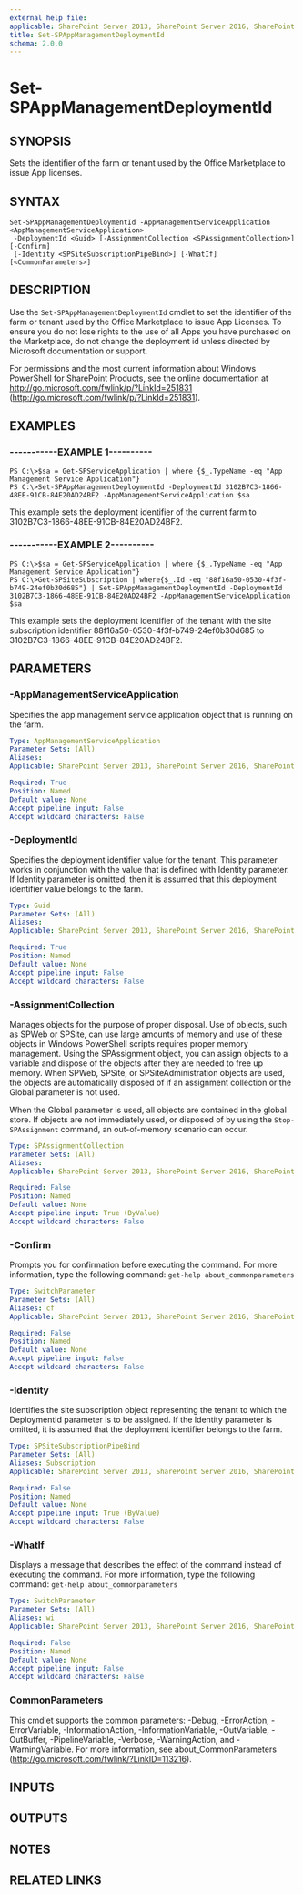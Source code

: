 ```yaml
---
external help file: 
applicable: SharePoint Server 2013, SharePoint Server 2016, SharePoint Server 2019
title: Set-SPAppManagementDeploymentId
schema: 2.0.0
---
```


# Set-SPAppManagementDeploymentId

## SYNOPSIS
Sets the identifier of the farm or tenant used by the Office Marketplace to issue App licenses.


## SYNTAX

```
Set-SPAppManagementDeploymentId -AppManagementServiceApplication <AppManagementServiceApplication>
 -DeploymentId <Guid> [-AssignmentCollection <SPAssignmentCollection>] [-Confirm]
 [-Identity <SPSiteSubscriptionPipeBind>] [-WhatIf] [<CommonParameters>]
```

## DESCRIPTION
Use the `Set-SPAppManagementDeploymentId` cmdlet to set the identifier of the farm or tenant used by the Office Marketplace to issue App Licenses.
To ensure you do not lose rights to the use of all Apps you have purchased on the Marketplace, do not change the deployment id unless directed by Microsoft documentation or support.

For permissions and the most current information about Windows PowerShell for SharePoint Products, see the online documentation at http://go.microsoft.com/fwlink/p/?LinkId=251831 (http://go.microsoft.com/fwlink/p/?LinkId=251831).


## EXAMPLES

### -----------EXAMPLE 1----------
```
PS C:\>$sa = Get-SPServiceApplication | where {$_.TypeName -eq "App Management Service Application"}
PS C:\>Set-SPAppManagementDeploymentId -DeploymentId 3102B7C3-1866-48EE-91CB-84E20AD24BF2 -AppManagementServiceApplication $sa
```

This example sets the deployment identifier of the current farm to 3102B7C3-1866-48EE-91CB-84E20AD24BF2.


### -----------EXAMPLE 2----------
```
PS C:\>$sa = Get-SPServiceApplication | where {$_.TypeName -eq "App Management Service Application"}
PS C:\>Get-SPSiteSubscription | where{$_.Id -eq "88f16a50-0530-4f3f-b749-24ef0b30d685"} | Set-SPAppManagementDeploymentId -DeploymentId 3102B7C3-1866-48EE-91CB-84E20AD24BF2 -AppManagementServiceApplication $sa
```

This example sets the deployment identifier of the tenant with the site subscription identifier 88f16a50-0530-4f3f-b749-24ef0b30d685 to 3102B7C3-1866-48EE-91CB-84E20AD24BF2.


## PARAMETERS

### -AppManagementServiceApplication
Specifies the app management service application object that is running on the farm.

```yaml
Type: AppManagementServiceApplication
Parameter Sets: (All)
Aliases: 
Applicable: SharePoint Server 2013, SharePoint Server 2016, SharePoint Server 2019

Required: True
Position: Named
Default value: None
Accept pipeline input: False
Accept wildcard characters: False
```

### -DeploymentId
Specifies the deployment identifier value for the tenant.
This parameter works in conjunction with the value that is defined with Identity parameter.
If Identity parameter is omitted, then it is assumed that this deployment identifier value belongs to the farm.

```yaml
Type: Guid
Parameter Sets: (All)
Aliases: 
Applicable: SharePoint Server 2013, SharePoint Server 2016, SharePoint Server 2019

Required: True
Position: Named
Default value: None
Accept pipeline input: False
Accept wildcard characters: False
```

### -AssignmentCollection
Manages objects for the purpose of proper disposal.
Use of objects, such as SPWeb or SPSite, can use large amounts of memory and use of these objects in Windows PowerShell scripts requires proper memory management.
Using the SPAssignment object, you can assign objects to a variable and dispose of the objects after they are needed to free up memory.
When SPWeb, SPSite, or SPSiteAdministration objects are used, the objects are automatically disposed of if an assignment collection or the Global parameter is not used.

When the Global parameter is used, all objects are contained in the global store.
If objects are not immediately used, or disposed of by using the `Stop-SPAssignment` command, an out-of-memory scenario can occur.

```yaml
Type: SPAssignmentCollection
Parameter Sets: (All)
Aliases: 
Applicable: SharePoint Server 2013, SharePoint Server 2016, SharePoint Server 2019

Required: False
Position: Named
Default value: None
Accept pipeline input: True (ByValue)
Accept wildcard characters: False
```

### -Confirm
Prompts you for confirmation before executing the command.
For more information, type the following command: `get-help about_commonparameters`

```yaml
Type: SwitchParameter
Parameter Sets: (All)
Aliases: cf
Applicable: SharePoint Server 2013, SharePoint Server 2016, SharePoint Server 2019

Required: False
Position: Named
Default value: None
Accept pipeline input: False
Accept wildcard characters: False
```

### -Identity
Identifies the site subscription object representing the tenant to which the DeploymentId parameter is to be assigned.
If the Identity parameter is omitted, it is assumed that the deployment identifier belongs to the farm.

```yaml
Type: SPSiteSubscriptionPipeBind
Parameter Sets: (All)
Aliases: Subscription
Applicable: SharePoint Server 2013, SharePoint Server 2016, SharePoint Server 2019

Required: False
Position: Named
Default value: None
Accept pipeline input: True (ByValue)
Accept wildcard characters: False
```

### -WhatIf
Displays a message that describes the effect of the command instead of executing the command.
For more information, type the following command: `get-help about_commonparameters`

```yaml
Type: SwitchParameter
Parameter Sets: (All)
Aliases: wi
Applicable: SharePoint Server 2013, SharePoint Server 2016, SharePoint Server 2019

Required: False
Position: Named
Default value: None
Accept pipeline input: False
Accept wildcard characters: False
```

### CommonParameters
This cmdlet supports the common parameters: -Debug, -ErrorAction, -ErrorVariable, -InformationAction, -InformationVariable, -OutVariable, -OutBuffer, -PipelineVariable, -Verbose, -WarningAction, and -WarningVariable. For more information, see about_CommonParameters (http://go.microsoft.com/fwlink/?LinkID=113216).

## INPUTS

## OUTPUTS

## NOTES

## RELATED LINKS
